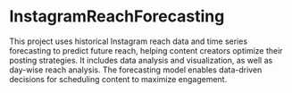 # InstagramReachForecasting
This project uses historical Instagram reach data and time series forecasting to predict future reach, helping content creators optimize their posting strategies. It includes data analysis and visualization, as well as day-wise reach analysis. The forecasting model enables data-driven decisions for scheduling content to maximize engagement.
